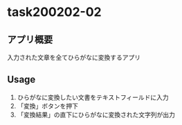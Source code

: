 #  task200202-02  
  
## アプリ概要  
入力された文章を全てひらがなに変換するアプリ  
  
## Usage  
1. ひらがなに変換したい文書をテキストフィールドに入力  
2. 「変換」ボタンを押下  
3. 「変換結果」の直下にひらがなに変換された文字列が出力  
  
